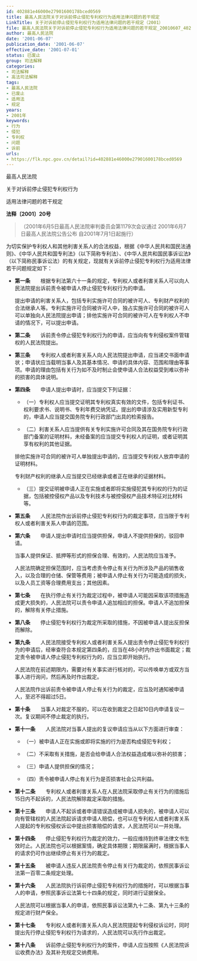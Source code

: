 ```yaml
---
id: 402881e46000e27901600178bced0569
title: 最高人民法院关于对诉前停止侵犯专利权行为适用法律问题的若干规定
LinkTitle: 关于对诉前停止侵犯专利权行为适用法律问题的若干规定（2001）
file: 最高人民法院关于对诉前停止侵犯专利权行为适用法律问题的若干规定_20010607_402881e46000e27901600178bced0569.docx
author: 最高人民法院
date: '2001-06-07'
publication_date: '2001-06-07'
effective_date: '2001-07-01'
status: 已废止
group: 司法解释
categories:
- 司法解释
- 高法司法解释
tags:
- 最高人民法院
- 已废止
- 适用法
- 规定
years:
- 2001年
keywords:
- 行为
- 侵犯
- 专利权
- 问题
- 诉前
urls:
- https://flk.npc.gov.cn/detail?id=402881e46000e27901600178bced0569
---
```


最高人民法院

关于对诉前停止侵犯专利权行为

适用法律问题的若干规定

**法释〔2001〕20号**

> （2001年6月5日最高人民法院审判委员会第1179次会议通过 2001年6月7日最高人民法院公告公布 自2001年7月1日起施行）

为切实保护专利权人和其他利害关系人的合法权益，根据《中华人民共和国民法通则》、《中华人民共和国专利法》（以下简称专利法）、《中华人民共和国民事诉讼法》（以下简称民事诉讼法）的有关规定，现就有关诉前停止侵犯专利权行为适用法律若干问题规定如下：

- **第一条**　　根据专利法第六十一条的规定，专利权人或者利害关系人可以向人民法院提出诉前责令被申请人停止侵犯专利权行为的申请。

  提出申请的利害关系人，包括专利实施许可合同的被许可人、专利财产权利的合法继承人等。专利实施许可合同被许可人中，独占实施许可合同的被许可人可以单独向人民法院提出申请；排他实施许可合同的被许可人在专利权人不申请的情况下，可以提出申请。

- **第二条**　　诉前责令停止侵犯专利权行为的申请，应当向有专利侵权案件管辖权的人民法院提出。

- **第三条**　　专利权人或者利害关系人向人民法院提出申请，应当递交书面申请状；申请状应当载明当事人及其基本情况、申请的具体内容、范围和理由等事项。申请的理由包括有关行为如不及时制止会使申请人合法权益受到难以弥补的损害的具体说明。

- **第四条**　　申请人提出申请时，应当提交下列证据：

  - （一）专利权人应当提交证明其专利权真实有效的文件，包括专利证书、权利要求书、说明书、专利年费交纳凭证。提出的申请涉及实用新型专利的，申请人应当提交国务院专利行政部门出具的检索报告。

  - （二）利害关系人应当提供有关专利实施许可合同及其在国务院专利行政部门备案的证明材料，未经备案的应当提交专利权人的证明，或者证明其享有权利的其他证据。

  排他实施许可合同的被许可人单独提出申请的，应当提交专利权人放弃申请的证明材料。

  专利财产权利的继承人应当提交已经继承或者正在继承的证据材料。

  - （三）提交证明被申请人正在实施或者即将实施侵犯其专利权的行为的证据，包括被控侵权产品以及专利技术与被控侵权产品技术特征对比材料等。

- **第五条**　　人民法院作出诉前停止侵犯专利权行为的裁定事项，应当限于专利权人或者利害关系人申请的范围。

- **第六条**　　申请人提出申请时应当提供担保，申请人不提供担保的，驳回申请。

  当事人提供保证、抵押等形式的担保合理、有效的，人民法院应当准予。

  人民法院确定担保范围时，应当考虑责令停止有关行为所涉及产品的销售收入，以及合理的仓储、保管等费用；被申请人停止有关行为可能造成的损失，以及人员工资等合理费用支出；其他因素。

- **第七条**　　在执行停止有关行为裁定过程中，被申请人可能因采取该项措施造成更大损失的，人民法院可以责令申请人追加相应的担保。申请人不追加担保的，解除有关停止措施。

- **第八条**　　停止侵犯专利权行为裁定所采取的措施，不因被申请人提出反担保而解除。

- **第九条**　　人民法院接受专利权人或者利害关系人提出责令停止侵犯专利权行为的申请后，经审查符合本规定第四条的，应当在48小时内作出书面裁定；裁定责令被申请人停止侵犯专利权行为的，应当立即开始执行。

  人民法院在前述期限内，需要对有关事实进行核对的，可以传唤单方或双方当事人进行询问，然后再及时作出裁定。

  人民法院作出诉前责令被申请人停止有关行为的裁定，应当及时通知被申请人，至迟不得超过5日。

- **第十条**　　当事人对裁定不服的，可以在收到裁定之日起10日内申请复议一次。复议期间不停止裁定的执行。

- **第十一条**　　人民法院对当事人提出的复议申请应当从以下方面进行审查：

  - （一）被申请人正在实施或即将实施的行为是否构成侵犯专利权；

  - （二）不采取有关措施，是否会给申请人合法权益造成难以弥补的损害；

  - （三）申请人提供担保的情况；

  - （四）责令被申请人停止有关行为是否损害社会公共利益。

- **第十二条**　　专利权人或者利害关系人在人民法院采取停止有关行为的措施后15日内不起诉的，人民法院解除裁定采取的措施。

- **第十三条**　　申请人不起诉或者申请错误造成被申请人损失的，被申请人可以向有管辖权的人民法院起诉请求申请人赔偿，也可以在专利权人或者利害关系人提起的专利权侵权诉讼中提出损害赔偿的请求，人民法院可以一并处理。

- **第十四条**　　停止侵犯专利权行为裁定的效力，一般应维持到终审法律文书生效时止。人民法院也可以根据案情，确定具体期限；期限届满时，根据当事人的请求仍可作出继续停止有关行为的裁定。

- **第十五条**　　被申请人违反人民法院责令停止有关行为裁定的，依照民事诉讼法第一百零二条规定处理。

- **第十六条**　　人民法院执行诉前停止侵犯专利权行为的措施时，可以根据当事人的申请，参照民事诉讼法第七十四条的规定，同时进行证据保全。

  人民法院可以根据当事人的申请，依照民事诉讼法第九十二条、第九十三条的规定进行财产保全。

- **第十七条**　　专利权人或者利害关系人向人民法院提起专利侵权诉讼时，同时提出先行停止侵犯专利权行为请求的，人民法院可以先行作出裁定。

- **第十八条**　　诉前停止侵犯专利权行为的案件，申请人应当按照《人民法院诉讼收费办法》及其补充规定交纳费用。
